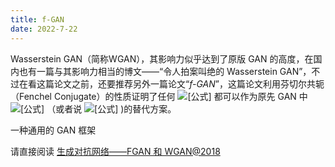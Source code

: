 ```yaml
---
title: f-GAN
date: 2022-7-22
---
```


Wasserstein GAN（简称WGAN），其影响力似乎达到了原版 GAN 的高度，在国内也有一篇与其影响力相当的博文——“令人拍案叫绝的 Wasserstein GAN”，不过在看这篇论文之前，还要推荐另外一篇论文“*f-GAN*”，这篇论文利用芬切尔共轭（Fenchel Conjugate）的性质证明了任何 ![[公式]](https://www.zhihu.com/equation?tex=f-Divergence) 都可以作为原先 GAN 中 ![[公式]](https://www.zhihu.com/equation?tex=KL-Divergence) （或者说 ![[公式]](https://www.zhihu.com/equation?tex=JS-Divergence) )的替代方案。

一种通用的 GAN 框架

请直接阅读 [生成对抗网络——FGAN 和 WGAN@2018](https://alberthg.github.io/2018/05/13/wgan/)

